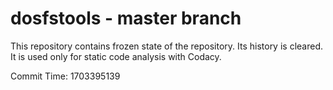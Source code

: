 # dosfstools - master branch

This repository contains frozen state of the repository.
Its history is cleared. It is used only for static code
analysis with Codacy.

Commit Time: 1703395139
